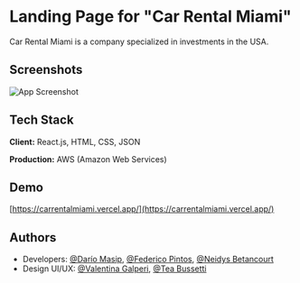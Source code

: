 # Landing Page for "Car Rental Miami"

Car Rental Miami is a company specialized in investments in the USA.

## Screenshots

![App Screenshot](https://i.ibb.co/7gswSCC/screenshots3.jpg)

## Tech Stack

**Client:** React.js, HTML, CSS, JSON

**Production:** AWS (Amazon Web Services)

## Demo

[https://carrentalmiami.vercel.app/](https://carrentalmiami.vercel.app/)

## Authors

- Developers: [@Darío Masip](https://www.github.com/dariomasip), [@Federico Pintos](https://github.com/fedeuhr), [@Neidys Betancourt](https://github.com/betancourtneidys)
- Design UI/UX: [@Valentina Galperi](https://www.behance.net/valentigalperi), [@Tea Bussetti](https://www.behance.net/teabussetti)
